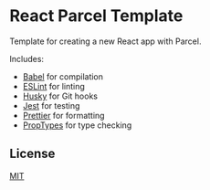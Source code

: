 # React Parcel Template

Template for creating a new React app with Parcel.

Includes:

- [Babel](https://babeljs.io/) for compilation
- [ESLint](https://eslint.org/) for linting
- [Husky](https://www.npmjs.com/package/husky) for Git hooks
- [Jest](https://jestjs.io/) for testing
- [Prettier](https://prettier.io/) for formatting
- [PropTypes](https://www.npmjs.com/package/prop-types) for type checking

## License

[MIT](https://choosealicense.com/licenses/mit/)
